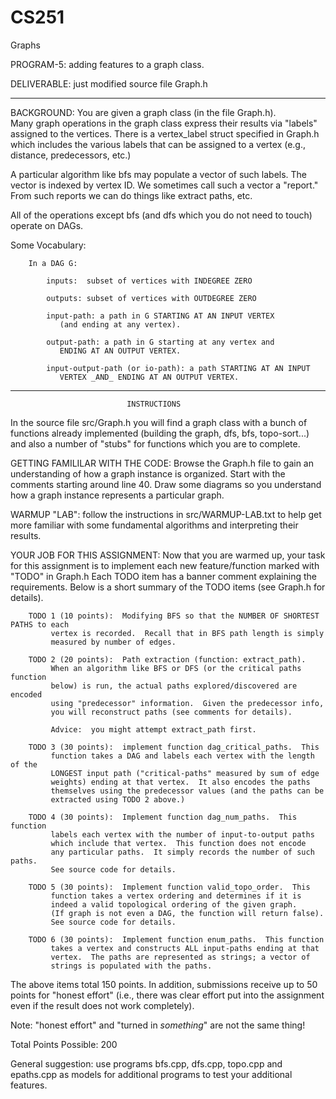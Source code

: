 # CS251
Graphs

PROGRAM-5:  adding features to a graph class.

DELIVERABLE:  just modified source file Graph.h

----------------------------------------------------------------------

BACKGROUND:  You are given a graph class (in the file Graph.h).  
  Many graph operations in the graph class express their
  results via "labels" assigned to the vertices.  There is a vertex_label
  struct specified in Graph.h which includes the various labels that can
  be assigned to a vertex (e.g., distance, predecessors, etc.)  

  A particular algorithm like bfs may populate a vector of such labels. The
  vector is indexed by vertex ID.  We sometimes call such a vector a
  "report."  From such reports we can do things like extract paths, etc.

  All of the operations except bfs (and dfs which you do not need to touch)
  operate on DAGs.
     
  Some Vocabulary:

        In a DAG G:
     
            inputs:  subset of vertices with INDEGREE ZERO
     
            outputs: subset of vertices with OUTDEGREE ZERO
     
            input-path: a path in G STARTING AT AN INPUT VERTEX
               (and ending at any vertex).
     
            output-path: a path in G starting at any vertex and
               ENDING AT AN OUTPUT VERTEX.
     
            input-output-path (or io-path): a path STARTING AT AN INPUT
               VERTEX _AND_ ENDING AT AN OUTPUT VERTEX.

----------------------------------------------------------------------

                              INSTRUCTIONS

  In the source file src/Graph.h you will find a graph class with a bunch of 
  functions already implemented (building the graph, dfs,
  bfs, topo-sort...) and also a number of "stubs" for functions which you
  are to complete.  

  GETTING FAMILILAR WITH THE CODE:  Browse the Graph.h file to gain an
    understanding of how a graph instance is organized.  Start with the
    comments starting around line 40.  Draw some diagrams so you understand
    how a graph instance represents a particular graph.

  WARMUP "LAB":  follow the instructions in src/WARMUP-LAB.txt to help get 
    more familiar with some fundamental algorithms and interpreting their
    results.

  YOUR JOB FOR THIS ASSIGNMENT:  Now that you are warmed up, your task for
      this assignment is to implement each new feature/function marked with "TODO"
      in Graph.h
      Each TODO item has a banner comment explaining the requirements.
      Below is a short summary of the TODO items (see Graph.h for 
      details).

        TODO 1 (10 points):  Modifying BFS so that the NUMBER OF SHORTEST PATHS to each
             vertex is recorded.  Recall that in BFS path length is simply 
             measured by number of edges.

        TODO 2 (20 points):  Path extraction (function: extract_path).
             When an algorithm like BFS or DFS (or the critical paths function 
             below) is run, the actual paths explored/discovered are encoded 
             using "predecessor" information.  Given the predecessor info, 
             you will reconstruct paths (see comments for details).

             Advice:  you might attempt extract_path first.

        TODO 3 (30 points):  implement function dag_critical_paths.  This
             function takes a DAG and labels each vertex with the length of the
             LONGEST input path ("critical-paths" measured by sum of edge
             weights) ending at that vertex.  It also encodes the paths 
             themselves using the predecessor values (and the paths can be 
             extracted using TODO 2 above.)

        TODO 4 (30 points):  Implement function dag_num_paths.  This function 
             labels each vertex with the number of input-to-output paths 
             which include that vertex.  This function does not encode
             any particular paths.  It simply records the number of such paths.
             See source code for details.
 
        TODO 5 (30 points):  Implement function valid_topo_order.  This
             function takes a vertex ordering and determines if it is 
             indeed a valid topological ordering of the given graph.
             (If graph is not even a DAG, the function will return false).
             See source code for details.

        TODO 6 (30 points):  Implement function enum_paths.  This function
             takes a vertex and constructs ALL input-paths ending at that 
             vertex.  The paths are represented as strings; a vector of
             strings is populated with the paths.


The above items total 150 points.  In addition, submissions receive up to 
50 points for "honest effort" (i.e., there was clear effort put into the
assignment even if the result does not work completely).

Note:  "honest effort" and "turned in _something_" are not the same thing!

Total Points Possible:  200

General suggestion:  use programs bfs.cpp, dfs.cpp, topo.cpp and epaths.cpp as
models for additional programs to test your additional features.

